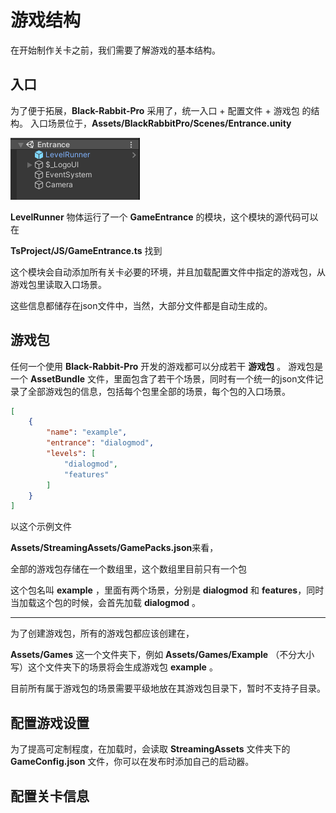 # 游戏结构

在开始制作关卡之前，我们需要了解游戏的基本结构。

## 入口

为了便于拓展，**Black-Rabbit-Pro** 采用了，统一入口 + 配置文件 + 游戏包 的结构。
入口场景位于，**Assets/BlackRabbitPro/Scenes/Entrance.unity**

![](GameStruct/entrance.png)

**LevelRunner** 物体运行了一个 **GameEntrance** 的模块，这个模块的源代码可以在

**TsProject/JS/GameEntrance.ts** 找到

这个模块会自动添加所有关卡必要的环境，并且加载配置文件中指定的游戏包，从游戏包里读取入口场景。

这些信息都储存在json文件中，当然，大部分文件都是自动生成的。

## 游戏包

任何一个使用 **Black-Rabbit-Pro** 开发的游戏都可以分成若干 **游戏包** 。
游戏包是一个 **AssetBundle** 文件，里面包含了若干个场景，同时有一个统一的json文件记录了全部游戏包的信息，包括每个包里全部的场景，每个包的入口场景。
```json
[
    {
        "name": "example",
        "entrance": "dialogmod",
        "levels": [
            "dialogmod",
            "features"
        ]
    }
]
```
以这个示例文件

**Assets/StreamingAssets/GamePacks.json**来看，

全部的游戏包存储在一个数组里，这个数组里目前只有一个包

这个包名叫 **example** ，里面有两个场景，分别是 **dialogmod** 和 **features**，同时当加载这个包的时候，会首先加载 **dialogmod** 。

---

为了创建游戏包，所有的游戏包都应该创建在，

**Assets/Games** 这一个文件夹下，例如 **Assets/Games/Example** （不分大小写）这个文件夹下的场景将会生成游戏包 **example** 。

目前所有属于游戏包的场景需要平级地放在其游戏包目录下，暂时不支持子目录。

## 配置游戏设置

为了提高可定制程度，在加载时，会读取 **StreamingAssets** 文件夹下的 **GameConfig.json** 文件，你可以在发布时添加自己的启动器。



## 配置关卡信息
